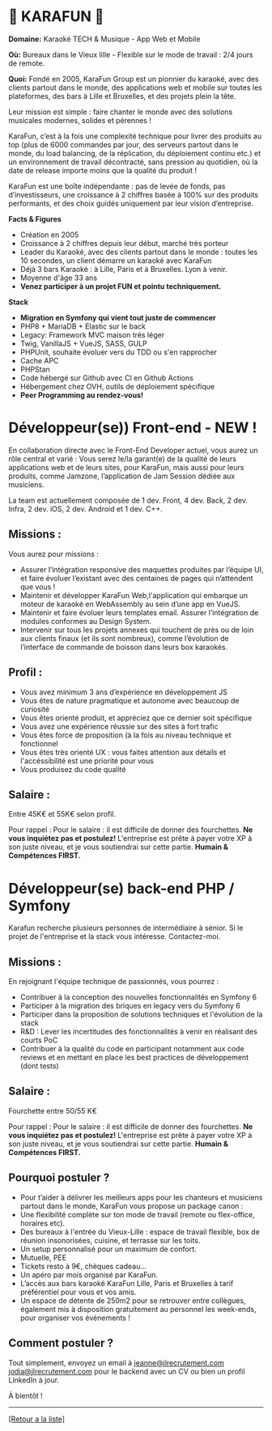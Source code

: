 # 🪩 KARAFUN 🪩 

**Domaine:** Karaoké TECH & Musique - App Web et Mobile

**Où:** Bureaux dans le Vieux lille - Flexible sur le mode de travail : 2/4 jours de remote. 

**Quoi:** Fondé en 2005, KaraFun Group est un pionnier du karaoké, avec des clients partout dans le monde, des applications web et mobile sur toutes les plateformes, des bars à Lille et Bruxelles, et des projets plein la tête. 

Leur mission est simple : faire chanter le monde avec des solutions musicales modernes, solides et pérennes !

KaraFun, c’est à la fois une complexité technique pour livrer des produits au top (plus de 6000 commandes par jour, des serveurs partout dans le monde, du load balancing, de la réplication, du déploiement continu etc.) et un environnement de travail décontracté, sans pression au quotidien, où la date de release importe moins que la qualité du produit !

KaraFun est une boîte indépendante : pas de levée de fonds, pas d’investisseurs, une croissance à 2 chiffres basée à 100% sur des produits performants, et des choix guidés uniquement par leur vision d’entreprise.


**Facts & Figures**

* Création en 2005
* Croissance à 2 chiffres depuis leur début, marché très porteur
* Leader du Karaoké, avec des clients partout dans le monde : toutes les 10 secondes, un client démarre un karaoké avec KaraFun
* Déjà 3 bars Karaoké : à Lille, Paris et à Bruxelles. Lyon à venir. 
* Moyenne d'âge 33 ans
* **Venez participer à un projet FUN et pointu techniquement.**

**Stack**

* **Migration en Symfony qui vient tout juste de commencer**
* PHP8 + MariaDB + Elastic sur le back
* Legacy: Framework MVC maison très léger
* Twig, VanillaJS + VueJS, SASS, GULP
* PHPUnit, souhaite évoluer vers du TDD ou s'en rapprocher
* Cache APC
* PHPStan
* Code hébergé sur Github avec CI en Github Actions
* Hébergement chez OVH, outils de déploiement spécifique
* **Peer Programming au rendez-vous!**


# Développeur(se)) Front-end - NEW ! 

En collaboration directe avec le Front-End Developer actuel, vous aurez un rôle central et varié : Vous serez le/la garant(e) de la qualité de leurs applications web et de leurs sites, pour KaraFun, mais aussi pour leurs produits, comme Jamzone, l’application de Jam Session dédiée aux musiciens. 

La team est actuellement composée de 1 dev. Front, 4 dev. Back, 2 dev. Infra, 2 dev. iOS, 2 dev. Android et 1 dev. C++. 

## Missions :

Vous aurez pour missions : 
* Assurer l’intégration responsive des maquettes produites par l’équipe UI, et faire évoluer l’existant avec des centaines de pages qui n’attendent que vous !
* Maintenir et développer KaraFun Web,l'application qui embarque un moteur de karaoké en WebAssembly au sein d’une app en VueJS.
* Maintenir et faire évoluer leurs templates email. Assurer l’intégration de modules conformes au Design System.
* Intervenir sur tous les projets annexes qui touchent de près ou de loin aux clients finaux (et ils sont nombreux), comme l’évolution de l’interface de commande de boisson dans leurs box karaokés.

## Profil :

* Vous avez minimum 3 ans d’expérience en développement JS
* Vous êtes de nature pragmatique et autonome avec beaucoup de curiosité
* Vous êtes orienté produit, et appréciez que ce dernier soit spécifique
* Vous avez une expérience réussie sur des sites à fort trafic 
* Vous êtes force de proposition (à la fois au niveau technique et fonctionnel
* Vous êtes très orienté UX : vous faites attention aux détails et l'accéssibilité est une priorité pour vous
* Vous produisez du code qualité

## Salaire :

Entre 45K€ et 55K€ selon profil.

Pour rappel : Pour le salaire : il est difficile de donner des fourchettes. **Ne vous inquiétez pas et postulez!** L'entreprise est prête à payer votre XP à son juste niveau, et je vous soutiendrai sur cette partie. **Humain & Compétences FIRST.**


# Développeur(se) back-end PHP / Symfony 

Karafun recherche plusieurs personnes de intermédiaire à sénior. Si le projet de l'entreprise et la stack vous intéresse. Contactez-moi.

## Missions :

En rejoignant l'équipe technique de passionnés, vous pourrez :

* Contribuer à la conception des nouvelles fonctionnalités en Symfony 6
* Participer à la migration des briques en legacy vers du Symfony 6
* Participer dans la proposition de solutions techniques et l'évolution de la stack
* R&D : Lever les incertitudes des fonctionnalités à venir en réalisant des courts PoC
* Contribuer à la qualité du code en participant notamment aux code reviews et en mettant en place les best practices de développement (dont tests)

## Salaire :

Fourchette entre 50/55 K€

Pour rappel :  Pour le salaire : il est difficile de donner des fourchettes. **Ne vous inquiétez pas et postulez!** L'entreprise est prête à payer votre XP à son juste niveau, et je vous soutiendrai sur cette partie. **Humain & Compétences FIRST.**

## Pourquoi postuler ?

* Pour t’aider à délivrer les meilleurs apps pour les chanteurs et musiciens partout dans le monde, KaraFun vous propose un package canon :
* Une flexibilité complète sur ton mode de travail (remote ou flex-office, horaires etc).
* Des bureaux à l'entrée du Vieux-Lille : espace de travail flexible, box de réunion insonorisées, cuisine, et terrasse sur les toits.
* Un setup personnalisé pour un maximum de confort.
* Mutuelle, PEE
* Tickets resto à 9€, chèques cadeau...
* Un apéro par mois organisé par KaraFun.
* L’accès aux bars karaoké KaraFun Lille, Paris et Bruxelles à tarif préférentiel pour vous et vos amis.
* Un espace de détente de 250m2 pour se retrouver entre collègues, également mis à disposition gratuitement au personnel les week-ends, pour organiser vos événements !

## Comment postuler ?

Tout simplement, envoyez un email à jeanne@jlrecrutement.com jodia@jlrecrutement.com pour le backend avec un CV ou bien un profil LinkedIn à jour.

À bientôt !

----
<a href="https://github.com/jlondiche/job-board-php/blob/master/README.md">[Retour a la liste]</a>